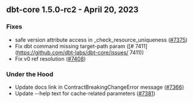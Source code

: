 ## dbt-core 1.5.0-rc2 - April 20, 2023

### Fixes

- safe version attribute access in _check_resource_uniqueness ([#7375](https://github.com/dbt-labs/dbt-core/issues/7375))
- Fix dbt command missing target-path param ([#	7411](https://github.com/dbt-labs/dbt-core/issues/	7411))
- Fix v0 ref resolution ([#7408](https://github.com/dbt-labs/dbt-core/issues/7408))

### Under the Hood

- Update docs link in ContractBreakingChangeError message ([#7366](https://github.com/dbt-labs/dbt-core/issues/7366))
- Update --help text for cache-related parameters ([#7381](https://github.com/dbt-labs/dbt-core/issues/7381))
